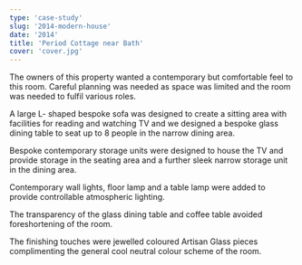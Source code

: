 ```yaml
---
type: 'case-study'
slug: '2014-modern-house'
date: '2014'
title: 'Period Cottage near Bath'
cover: 'cover.jpg'
---
```


The owners of this property wanted a contemporary but comfortable feel to this room. Careful planning was needed as space was limited and the room was needed to fulfil various roles.

A large L- shaped bespoke sofa was designed to create a sitting area with facilities for reading and watching TV and we designed a bespoke glass dining table to seat up to 8 people in the narrow dining area.

Bespoke contemporary storage units were designed to house the TV and provide storage in the seating area and a further sleek narrow storage unit in the dining area.

Contemporary wall lights, floor lamp and a table lamp were added to provide controllable atmospheric lighting.

The transparency of the glass dining table and coffee table avoided foreshortening of the room.

The finishing touches were jewelled coloured Artisan Glass pieces complimenting the general cool neutral colour scheme of the room.
